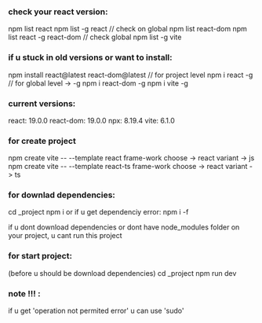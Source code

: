 ### check your react version:
npm list react
npm list -g react // check on global
npm list react-dom
npm list react -g react-dom // check global
npm list -g vite


### if u stuck in old versions or want to install:
npm install react@latest react-dom@latest // for project level
npm i react -g // for global level -> -g
npm i react-dom -g
npm i vite -g


### current versions: 
react: 19.0.0
react-dom: 19.0.0
npx: 8.19.4
vite: 6.1.0

### for create project 
npm create vite <project-name> -- --template react
frame-work choose -> react
variant -> js
npm create vite <project-name> -- --template react-ts
frame-work choose -> react
variant -> ts


### for downlad dependencies: 
cd _project
npm i 
or if u get dependenciy error: 
npm i -f

if u dont download dependencies or dont have node_modules folder on your project, u cant run this project

### for start project: 
(before u should be download dependencies)
cd _project
npm run dev


### note !!! : 
if u get 'operation not permited error' u can use 'sudo'